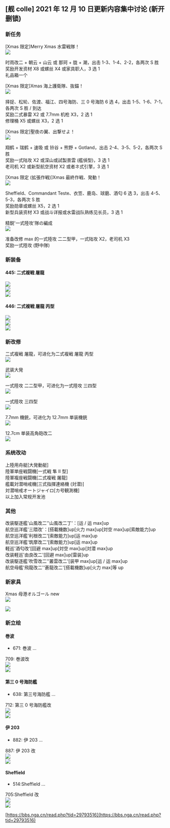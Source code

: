 <a name="1ee3ef64"></a>
## [舰 colle] 2021 年 12 月 10 日更新内容集中讨论 (新开删锁)

<a name="62c81f89"></a>
### 新任务

[Xmas 限定]Merry Xmas 水雷戦隊！<br />
![](https://img.nga.178.com/attachments/mon_202112/10/-4ada3Q2p-eqx9ZgT3cSqd-2t.png#alt=)

时雨改二 + 朝云 + 山云 或 那珂 + 胧 + 潮，出击 1-3、1-4、2-2，各两次 S 胜<br />
奖励开发资材 X8 或螺丝 X4 或家具职人，3 选 1<br />
礼品箱一个

[Xmas 限定]Xmas 海上護衛隊、抜錨！<br />
![](https://img.nga.178.com/attachments/mon_202112/11/-4ada3Q2p-b2fmZgT3cSqc-2u.png#alt=)

择捉、松轮、佐渡、福江、四号海防、三 0 号海防 6 选 4，出击 1-5、1-6、7-1，各两次 S 胜 / 到达<br />
奖励二式暴雷 X2 或 7.7mm 机枪 X3，2 选 1<br />
修理桶 X5 或螺丝 X3，2 选 1

[Xmas 限定]聖夜の翼、出撃せよ！<br />
![](https://img.nga.178.com/attachments/mon_202112/11/-4ada3Q2p-hvswZfT3cSqb-2p.png#alt=)

翔鹤 + 瑞鹤 + 速吸 或 铃谷 + 熊野 + Gotland，出击 2-4、3-5、5-2，各两次 S 胜<br />
奖励一式陆攻 X2 或深山或試製景雲 (艦偵型)，3 选 1<br />
老司机 X2 或新型航空资材 X2 或者ネ式引擎，3 选 1

[Xmas 限定 (拡張作戦)]Xmas 最終作戦、発動！<br />
![](https://img.nga.178.com/attachments/mon_202112/29/-4ada3Q2p-4kmyZfT3cSqa-2o.png#alt=)

Sheffield、Commandant Teste、衣笠、鹿岛、球磨、酒匂 6 选 3，出击 4-5、5-3，各两次 S 胜<br />
奖励勋章或螺丝 X5，2 选 1<br />
新型兵装资材 X3 或战斗详报或水雷战队熟练见长员，3 选 1

精鋭'一式陸攻'隊の編成<br />
![](https://img.nga.178.com/attachments/mon_202112/10/-4ada3Q2p-4j44ZgT3cSqd-2u.png#alt=)

准备改修 max 的一式陸攻 二二型甲，一式陆攻 X2，老司机 X3<br />
奖励一式陸攻 (野中隊)

<a name="3829a40d"></a>
### 新装备

<a name="986a0106"></a>
#### 445: 二式複戦 屠龍

![](https://img.nga.178.com/attachments/mon_202112/10/-l1qxxQ2p-3lg4Z11T3cSau-au.png#alt=)<br />
![](https://img.nga.178.com/attachments/mon_202112/10/-l1qxxQ2p-183nZeT1kSby-hx.png#alt=)<br />
![](https://img.nga.178.com/attachments/mon_202112/10/-l1qxxQ2p-1x8rZlT3cSby-hx.png#alt=)

<a name="db343fea"></a>
#### 446: 二式複戦 屠龍 丙型

![](https://img.nga.178.com/attachments/mon_202112/10/-l1qxxQ2p-4x08ZyT3cSau-au.png#alt=)<br />
![](https://img.nga.178.com/attachments/mon_202112/10/-l1qxxQ2p-4cptZeT1kSby-hx.png#alt=)<br />
![](https://img.nga.178.com/attachments/mon_202112/10/-l1qxxQ2p-7tarZmT3cSby-hx.png#alt=)

<a name="90fd5dc9"></a>
### 新改修

二式複戦 屠龍，可进化为二式複戦 屠龍 丙型<br />
![](https://img.nga.178.com/attachments/mon_202112/10/-4ada3Q2p-7m98Z2iT3cSt3-fr.png#alt=)

武装大発<br />
![](https://img.nga.178.com/attachments/mon_202112/10/-4ada3Q2p-cj2qZ2jT3cSt4-fo.png#alt=)

一式陸攻 二二型甲，可进化为一式陸攻 三四型<br />
![](https://img.nga.178.com/attachments/mon_202112/10/-4ada3Q2p-jppjZ2iT3cSt7-fl.png#alt=)

一式陸攻 三四型<br />
![](https://img.nga.178.com/attachments/mon_202112/10/-4ada3Q2p-exzwZ2kT3cSt4-fx.png#alt=)

7.7mm 機銃，可进化为 12.7mm 単装機銃<br />
![](https://img.nga.178.com/attachments/mon_202112/10/-4ada3Q2p-9q1dZ2jT3cSt9-fr.png#alt=)

12.7cm 単装高角砲改二<br />
![](https://img.nga.178.com/attachments/mon_202112/10/-4ada3Q2p-hin0Z2jT3cSt2-fk.png#alt=)

<a name="41bb986a"></a>
### 系统改动

上陸用舟艇[大発動艇]<br />
陸軍単座戦闘機[一式戦 隼 II 型]<br />
陸軍複座戦闘機[二式複戦 屠龍]<br />
艦載対潜哨戒機[三式指揮連絡機 (対潜)]<br />
対潜哨戒オートジャイロ[カ号観測機]<br />
以上加入常规开发池

<a name="0d98c747"></a>
### 其他

改装駆逐艦'山風改二''山風改二丁'：[运 / 运 max]up<br />
航空巡洋艦'三隈改'：[搭載機数]up[火力 max]up[対空 max]up[索敵能力]up<br />
航空巡洋艦'利根改二'[索敵能力]up[运 max]up<br />
航空巡洋艦'筑摩改二'[索敵能力]up[运 max]up<br />
軽巡'酒匂改'[回避 max]up[対空 max]up[対潜 max]up<br />
改装軽巡'由良改二'[回避 max]up[雷装]up<br />
改装駆逐艦'吹雪改二''叢雲改二'[装甲 max]up[运 / 运 max]up<br />
航空母艦'飛龍改二''蒼龍改二'[搭載機数]up[火力 max]等 up

<a name="6cee31c5"></a>
### 新家具

Xmas 母港オルゴール new<br />
![](https://img.nga.178.com/attachments/mon_202112/10/-4ada3Q2p-db07Z1mT3cSsi-do.png#alt=)

![](https://img.nga.178.com/attachments/mon_202112/10/-4ada3Q2p-kedbXfZ48T3cSxc-jz.png#alt=)

<a name="9c7d438e"></a>
### 新立绘

<a name="106bde05"></a>
#### 巻波

- 671: 巻波 ...

709: 巻波改<br />
![](https://img.nga.178.com/attachments/mon_202112/10/-l1qxxQ2p-dzrfK2mT1kSdp-qo.png#alt=)<br />
![](https://img.nga.178.com/attachments/mon_202112/10/-l1qxxQ2p-7uafK2qT1kSdp-qo.png#alt=)

<a name="df69aa5a"></a>
#### 第三 0 号海防艦

- 638: 第三号海防艦 ...

712: 第三 0 号海防艦改<br />
![](https://img.nga.178.com/attachments/mon_202112/10/-l1qxxQ2p-987sK20T1kSb6-ku.png#alt=)<br />
![](https://img.nga.178.com/attachments/mon_202112/10/-l1qxxQ2p-5ehdK22T1kSbc-je.png#alt=)

<a name="77413663"></a>
#### 伊 203

- 882: 伊 203 ...

887: 伊 203 改<br />
![](https://img.nga.178.com/attachments/mon_202112/10/-l1qxxQ2p-cgirZbT1kSf0-qf.png#alt=)<br />
![](https://img.nga.178.com/attachments/mon_202112/10/-l1qxxQ2p-cftfZbT3cSj8-mx.png#alt=)

<a name="Sheffield"></a>
#### Sheffield

- 514:Sheffield ...

705:Sheffield 改<br />
![](https://img.nga.178.com/attachments/mon_202112/10/-l1qxxQ2p-atoaK2sT1kSh7-uj.png#alt=)<br />
![](https://img.nga.178.com/attachments/mon_202112/10/-l1qxxQ2p-ggxxZbT3cSji-th.png#alt=)

[https://bbs.nga.cn/read.php?tid=29793516](https://bbs.nga.cn/read.php?tid=29793516)
